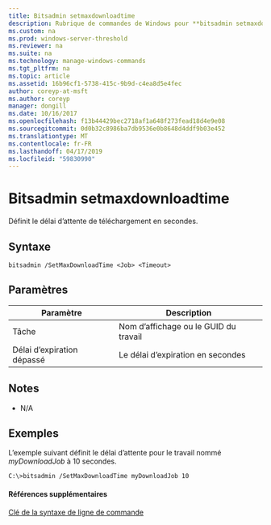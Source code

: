 ```yaml
---
title: Bitsadmin setmaxdownloadtime
description: Rubrique de commandes de Windows pour **bitsadmin setmaxdownloadtime** -définit le délai d’attente de téléchargement en secondes.
ms.custom: na
ms.prod: windows-server-threshold
ms.reviewer: na
ms.suite: na
ms.technology: manage-windows-commands
ms.tgt_pltfrm: na
ms.topic: article
ms.assetid: 16b96cf1-5738-415c-9b9d-c4ea8d5e4fec
author: coreyp-at-msft
ms.author: coreyp
manager: dongill
ms.date: 10/16/2017
ms.openlocfilehash: f13b44429bec2718af1a648f273fead18d4e9e08
ms.sourcegitcommit: 0d0b32c8986ba7db9536e0b8648d4ddf9b03e452
ms.translationtype: MT
ms.contentlocale: fr-FR
ms.lasthandoff: 04/17/2019
ms.locfileid: "59830990"
---
```

# <a name="bitsadmin-setmaxdownloadtime"></a>Bitsadmin setmaxdownloadtime



Définit le délai d’attente de téléchargement en secondes.

## <a name="syntax"></a>Syntaxe

```
bitsadmin /SetMaxDownloadTime <Job> <Timeout>
```

## <a name="parameters"></a>Paramètres

|Paramètre|Description|
|---------|-----------|
|Tâche|Nom d’affichage ou le GUID du travail|
|Délai d’expiration dépassé|Le délai d’expiration en secondes|

## <a name="remarks"></a>Notes

-   N/A

## <a name="BKMK_examples"></a>Exemples

L’exemple suivant définit le délai d’attente pour le travail nommé *myDownloadJob* à 10 secondes.
```
C:\>bitsadmin /SetMaxDownloadTime myDownloadJob 10
```

#### <a name="additional-references"></a>Références supplémentaires

[Clé de la syntaxe de ligne de commande](command-line-syntax-key.md)